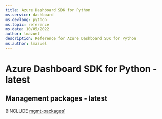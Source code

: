 ```yaml
---
title: Azure Dashboard SDK for Python
ms.service: dashboard
ms.devlang: python
ms.topic: reference
ms.data: 10/05/2022
author: lmazuel
description: Reference for Azure Dashboard SDK for Python
ms.author: lmazuel
---
```

# Azure Dashboard SDK for Python - latest

## Management packages - latest
[!INCLUDE [mgmt-packages](dashboard-mgmt-index.md)]